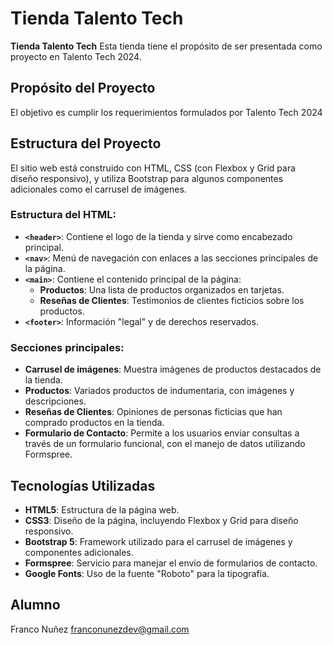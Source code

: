 # Tienda Talento Tech

**Tienda Talento Tech** Esta tienda tiene el propósito de ser presentada como proyecto en Talento Tech 2024.

## Propósito del Proyecto

El objetivo es cumplir los requerimientos formulados por Talento Tech 2024

## Estructura del Proyecto

El sitio web está construido con HTML, CSS (con Flexbox y Grid para diseño responsivo), y utiliza Bootstrap para algunos componentes adicionales como el carrusel de imágenes.

### Estructura del HTML:

- **`<header>`**: Contiene el logo de la tienda y sirve como encabezado principal.
- **`<nav>`**: Menú de navegación con enlaces a las secciones principales de la página.
- **`<main>`**: Contiene el contenido principal de la página:
  - **Productos**: Una lista de productos organizados en tarjetas.
  - **Reseñas de Clientes**: Testimonios de clientes ficticios sobre los productos.
- **`<footer>`**: Información "legal" y de derechos reservados.

### Secciones principales:
- **Carrusel de imágenes**: Muestra imágenes de productos destacados de la tienda.
- **Productos**: Variados productos de indumentaria, con imágenes y descripciones.
- **Reseñas de Clientes**: Opiniones de personas ficticias que han comprado productos en la tienda.
- **Formulario de Contacto**: Permite a los usuarios enviar consultas a través de un formulario funcional, con el manejo de datos utilizando Formspree.

## Tecnologías Utilizadas

- **HTML5**: Estructura de la página web.
- **CSS3**: Diseño de la página, incluyendo Flexbox y Grid para diseño responsivo.
- **Bootstrap 5**: Framework utilizado para el carrusel de imágenes y componentes adicionales.
- **Formspree**: Servicio para manejar el envío de formularios de contacto.
- **Google Fonts**: Uso de la fuente "Roboto" para la tipografía.

## Alumno 
Franco Nuñez franconunezdev@gmail.com

